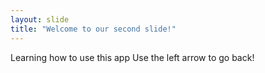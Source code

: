 ```yaml
---
layout: slide
title: "Welcome to our second slide!"
---
```

Learning how to use this app
Use the left arrow to go back!
